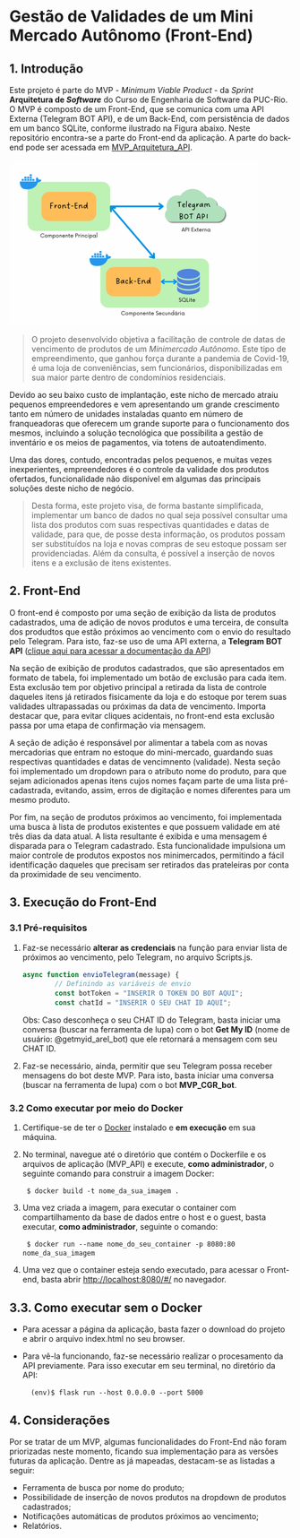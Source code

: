 # Gestão de Validades de um Mini Mercado Autônomo (Front-End)
## 1. Introdução

Este projeto é parte do MVP - _Minimum Viable Product_ - da _Sprint_ **Arquitetura de _Software_** do Curso de Engenharia de Software da PUC-Rio. O MVP é composto de um Front-End, que se comunica com uma API Externa (Telegram BOT API), e de um Back-End, com persistência de dados em um banco SQLite, conforme ilustrado na Figura abaixo. Neste repositório encontra-se a parte do Front-end da aplicação. A parte do back-end pode ser acessada em [MVP_Arquitetura_API](https://github.com/CarolinaRamalhoGit/MVP_Arquitetura_API).

![Figura 1 - Arquitetura da Aplicação](img/Diagrama.png)

>O projeto desenvolvido objetiva a facilitação de controle de datas de vencimento de produtos de um *Minimercado Autônomo*. Este tipo de empreendimento, que ganhou força durante a pandemia de Covid-19, é uma loja de conveniências, sem funcionários, disponibilizadas em sua maior parte dentro de condomínios residenciais.

Devido ao seu baixo custo de implantação, este nicho de mercado atraiu pequenos empreendedores e vem apresentando um grande crescimento tanto em número de unidades instaladas quanto em número de franqueadoras que oferecem um grande suporte para o funcionamento dos mesmos, incluindo a solução tecnológica que possibilita a gestão de inventário e os meios de pagamentos, via totens de autoatendimento.

Uma das dores, contudo, encontradas pelos pequenos, e muitas vezes inexperientes, empreendedores é o controle da validade dos produtos ofertados, funcionalidade não disponível em algumas das principais soluções deste nicho de negócio.

>Desta forma, este projeto visa, de forma bastante simplificada, implementar um banco de dados no qual seja possível consultar uma lista dos produtos com suas respectivas quantidades e datas de validade, para que, de posse desta informação, os produtos possam ser substituídos na loja e novas compras de seu estoque possam ser providenciadas. Além da consulta, é possível a inserção de novos itens e a exclusão de itens existentes. 

## 2. Front-End
O front-end é composto por uma seção de exibição da lista de produtos cadastrados, uma de adição de novos produtos e uma terceira, de consulta dos produdtos que estão próximos ao vencimento com o envio do resultado pelo Telegram. Para isto, faz-se uso de uma API externa, a **Telegram BOT API** ([clique aqui para acessar a documentação da API](https://core.telegram.org/api#bot-api)) 

Na seção de exibição de produtos cadastrados, que são apresentados em formato de tabela, foi implementado um botão de exclusão para cada item. Esta exclusão tem por objetivo principal a retirada da lista de controle daqueles itens já retirados fisicamente da loja e do estoque por terem suas validades ultrapassadas ou próximas da data de vencimento. Importa destacar que, para evitar cliques acidentais, no front-end esta exclusão passa por uma etapa de confirmação via mensagem.

A seção de adição é responsável por alimentar a tabela com as novas mercadorias que entram no estoque do mini-mercado, guardando suas respectivas quantidades e datas de vencimnento (validade). Nesta seção foi implementado um dropdown para o atributo nome do produto, para que sejam adicionados apenas itens cujos nomes façam parte de uma lista pré-cadastrada, evitando, assim, erros de digitação e nomes diferentes para um mesmo produto.

Por fim, na seção de produtos próximos ao vencimento, foi implementada uma busca à lista de produtos existentes e que possuem validade em até três dias da data atual. A lista resultante é exibida e uma mensagem é disparada para o Telegram cadastrado. Esta funcionalidade impulsiona um maior controle de produtos expostos nos minimercados, permitindo a fácil identificação daqueles que precisam ser retirados das prateleiras por conta da proximidade de seu vencimento. 

## 3. Execução do Front-End

### 3.1 Pré-requisitos

1. Faz-se necessário **alterar as credenciais** na função para enviar lista de próximos ao vencimento, pelo Telegram, no arquivo Scripts.js.

    ```js
    async function envioTelegram(message) {
            // Definindo as variáveis de envio
            const botToken = "INSERIR O TOKEN DO BOT AQUI";
            const chatId = "INSERIR O SEU CHAT ID AQUI";
    ```

    Obs: Caso desconheça o seu CHAT ID do Telegram, basta iniciar uma conversa (buscar na ferramenta de lupa) com o bot **Get My ID** (nome de usuário: @getmyid_arel_bot) que ele retornará a mensagem com seu CHAT ID.

2. Faz-se necessário, ainda, permitir que seu Telegram possa receber mensagens do bot deste MVP. Para isto, basta iniciar uma conversa (buscar na ferramenta de lupa) com o bot **MVP_CGR_bot**.


### 3.2 Como executar por meio do Docker

1. Certifique-se de ter o [Docker](https://docs.docker.com/engine/install/) instalado e **em execução** em sua máquina.

2. No terminal, navegue até o diretório que contém o Dockerfile e os arquivos de aplicação (MVP_API) e execute, **como administrador**, o seguinte comando para construir a imagem Docker:

        $ docker build -t nome_da_sua_imagem .

3. Uma vez criada a imagem, para executar o container com compartilhamento da base de dados entre o host e o guest, basta executar, **como administrador**, seguinte o comando:

        $ docker run --name nome_do_seu_container -p 8080:80 nome_da_sua_imagem

4. Uma vez que o container esteja sendo executado, para acessar o Front-end, basta abrir [http://localhost:8080/#/](http://localhost:8080/#/) no navegador.


## 3.3. Como executar sem o Docker

- Para acessar a página da aplicação, basta fazer o download do projeto e abrir o arquivo index.html no seu browser.

- Para vê-la funcionando, faz-se necessário realizar o procesamento da API previamente. Para isso executar em seu terminal, no diretório da API:

        (env)$ flask run --host 0.0.0.0 --port 5000


## 4. Considerações
Por se tratar de um MVP, algumas funcionalidades do Front-End não foram priorizadas neste momento, ficando sua implementação para as versões futuras da aplicação. Dentre as já mapeadas, destacam-se as listadas a seguir:

- Ferramenta de busca por nome do produto;
- Possibilidade de inserção de novos produtos na dropdown de produtos cadastrados;
- Notificações automáticas de produtos próximos ao vencimento;
- Relatórios.